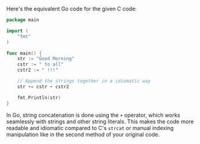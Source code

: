  Here's the equivalent Go code for the given C code:

```go
package main

import (
	"fmt"
)

func main() {
	str := "Good Morning"
	cstr := " to all"
	cstr2 := " !!!"

	// Append the strings together in a idiomatic way
	str += cstr + cstr2

	fmt.Println(str)
}
```

In Go, string concatenation is done using the `+` operator, which works seamlessly with strings and other string literals. This makes the code more readable and idiomatic compared to C's `strcat` or manual indexing manipulation like in the second method of your original code.
